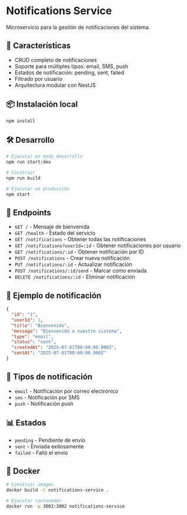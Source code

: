 # Notifications Service

Microservicio para la gestión de notificaciones del sistema.

## 🚀 Características

- CRUD completo de notificaciones
- Soporte para múltiples tipos: email, SMS, push
- Estados de notificación: pending, sent, failed
- Filtrado por usuario
- Arquitectura modular con NestJS

## 📦 Instalación local

```bash
npm install
```

## 🛠️ Desarrollo

```bash
# Ejecutar en modo desarrollo
npm run start:dev

# Construir
npm run build

# Ejecutar en producción
npm start
```

## 🔗 Endpoints

- `GET /` - Mensaje de bienvenida
- `GET /health` - Estado del servicio
- `GET /notifications` - Obtener todas las notificaciones
- `GET /notifications?userId=:id` - Obtener notificaciones por usuario
- `GET /notifications/:id` - Obtener notificación por ID
- `POST /notifications` - Crear nueva notificación
- `PUT /notifications/:id` - Actualizar notificación
- `POST /notifications/:id/send` - Marcar como enviada
- `DELETE /notifications/:id` - Eliminar notificación

## 📝 Ejemplo de notificación

```json
{
  "id": "1",
  "userId": 1,
  "title": "Bienvenido",
  "message": "Bienvenido a nuestro sistema",
  "type": "email",
  "status": "sent",
  "createdAt": "2025-07-01T00:00:00.000Z",
  "sentAt": "2025-07-01T00:00:00.000Z"
}
```

## 🔔 Tipos de notificación

- `email` - Notificación por correo electrónico
- `sms` - Notificación por SMS
- `push` - Notificación push

## 📊 Estados

- `pending` - Pendiente de envío
- `sent` - Enviada exitosamente
- `failed` - Falló el envío

## 🐳 Docker

```bash
# Construir imagen
docker build -t notifications-service .

# Ejecutar contenedor
docker run -p 3002:3002 notifications-service
```
